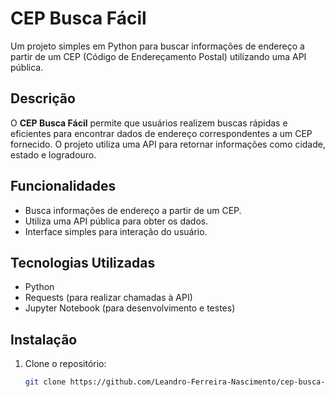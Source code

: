 # CEP Busca Fácil

Um projeto simples em Python para buscar informações de endereço a partir de um CEP (Código de Endereçamento Postal) utilizando uma API pública.

## Descrição

O **CEP Busca Fácil** permite que usuários realizem buscas rápidas e eficientes para encontrar dados de endereço correspondentes a um CEP fornecido. O projeto utiliza uma API para retornar informações como cidade, estado e logradouro.

## Funcionalidades

- Busca informações de endereço a partir de um CEP.
- Utiliza uma API pública para obter os dados.
- Interface simples para interação do usuário.

## Tecnologias Utilizadas

- Python
- Requests (para realizar chamadas à API)
- Jupyter Notebook (para desenvolvimento e testes)

## Instalação

1. Clone o repositório:
   ```bash
   git clone https://github.com/Leandro-Ferreira-Nascimento/cep-busca-facil.git

